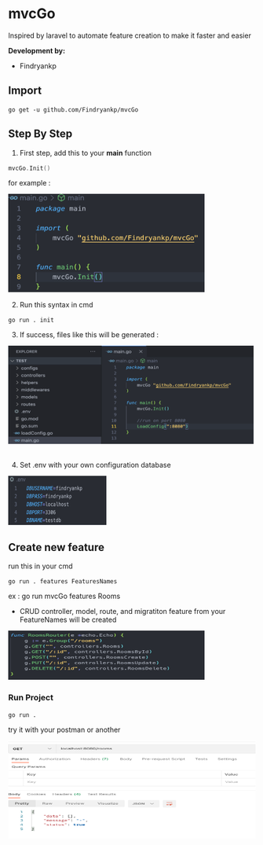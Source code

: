 # mvcGo
Inspired by laravel to automate feature creation to make it faster and easier

**Development by:** 
- Findryankp

## Import
```shell
go get -u github.com/Findryankp/mvcGo
```

## Step By Step
1. First step, add this to your **main** function
```go
mvcGo.Init()
```
for example :
<br/>
<div align="left">
  <a href="https://github.com/othneildrew/Best-README-Template">
    <img src="images/01.png" alt="Logo" height="200" width="400">
  </a>
</div>

2. Run this syntax in cmd
```shell
go run . init
```

3. If success, files like this will be generated :
<div align="left">
  <a href="https://github.com/othneildrew/Best-README-Template">
    <img src="images/02.png" alt="Logo" height="200" width="500">
  </a>
</div>  
<br/>

4. Set .env with your own configuration database

<div align="left">
  <a href="https://github.com/othneildrew/Best-README-Template">
    <img src="images/env.png" alt="Logo" height="100" width="200">
  </a>
</div>

## Create new feature
run this in your cmd
```shell
go run . features FeaturesNames
```
ex : go run mvcGo features Rooms

* CRUD controller, model, route, and migratiton feature from your FeatureNames will be created
<div align="left">
  <a href="https://github.com/othneildrew/Best-README-Template">
    <img src="images/03.png" alt="Logo" height="100" width="400">
  </a>
</div>

### Run Project
```shell
go run .
```

try it with your postman or another
<div align="left">
  <a href="https://github.com/othneildrew/Best-README-Template">
    <img src="images/04.png" alt="Logo" height="200" width="600">
  </a>
</div>